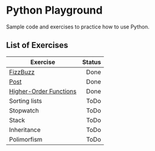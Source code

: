 # Python Playground

Sample code and exercises to practice how to use Python.

## List of Exercises

| Exercise      | Status |
| ------------- | -----:|
| [FizzBuzz](https://github.com/chrisvasqm/python-playground/blob/master/exercises/fizzbuzz.py)      | Done |
| [Post](https://github.com/chrisvasqm/python-playground/blob/master/exercises/post.py)      | Done |
| [Higher-Order Functions](https://github.com/chrisvasqm/python-playground/blob/master/exercises/higher_order_function.py) | Done |
| Sorting lists | ToDo |
| Stopwatch | ToDo |
| Stack | ToDo |
| Inheritance | ToDo |
| Polimorfism | ToDo |
